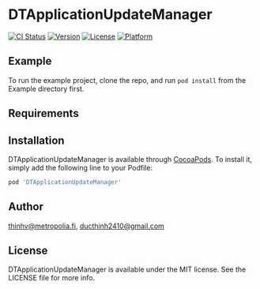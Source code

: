 # DTApplicationUpdateManager

[![CI Status](http://img.shields.io/travis/thinhv@metropolia.fi/DTApplicationUpdateManager.svg?style=flat)](https://travis-ci.org/thinhv@metropolia.fi/DTApplicationUpdateManager)
[![Version](https://img.shields.io/cocoapods/v/DTApplicationUpdateManager.svg?style=flat)](http://cocoapods.org/pods/DTApplicationUpdateManager)
[![License](https://img.shields.io/cocoapods/l/DTApplicationUpdateManager.svg?style=flat)](http://cocoapods.org/pods/DTApplicationUpdateManager)
[![Platform](https://img.shields.io/cocoapods/p/DTApplicationUpdateManager.svg?style=flat)](http://cocoapods.org/pods/DTApplicationUpdateManager)

## Example

To run the example project, clone the repo, and run `pod install` from the Example directory first.

## Requirements

## Installation

DTApplicationUpdateManager is available through [CocoaPods](http://cocoapods.org). To install
it, simply add the following line to your Podfile:

```ruby
pod 'DTApplicationUpdateManager'
```

## Author

thinhv@metropolia.fi, ducthinh2410@gmail.com

## License

DTApplicationUpdateManager is available under the MIT license. See the LICENSE file for more info.
